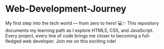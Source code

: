 # Web-Development-Journey
My first step into the tech world — from zero to hero! 💻✨ This repository documents my learning path as I explore HTML5, CSS, and JavaScript. Every project, every line of code brings me closer to becoming a full-fledged web developer. Join me on this exciting ride!
